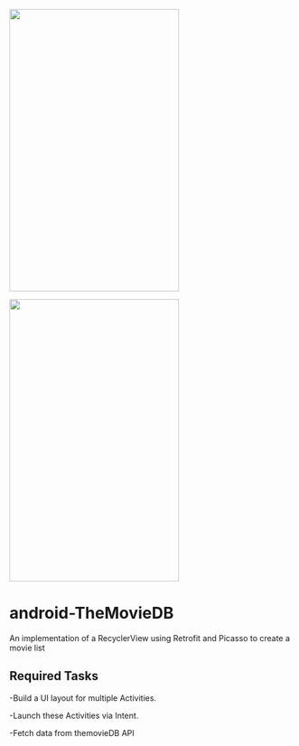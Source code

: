 <img src="https://user-images.githubusercontent.com/11329124/42349766-5e4a633c-80b6-11e8-9265-1aa26a2e9fa0.gif" 
width="300" height="500"  />

<img src="https://user-images.githubusercontent.com/11329124/42349767-5e76db60-80b6-11e8-9f4a-a194b50b6793.gif" 
width="300" height="500"  />


# android-TheMovieDB
An implementation of a RecyclerView using Retrofit and Picasso to create a movie list

## Required Tasks
-Build a UI layout for multiple Activities.

-Launch these Activities via Intent.

-Fetch data from themovieDB API

